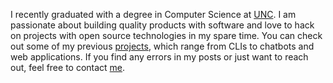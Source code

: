 I recently graduated with a degree in Computer Science at [UNC](https://cs.unc.edu/). I am passionate about building quality products with software and love to hack on projects with open source technologies in my spare time. You can check out some of my previous [projects](https://dongyeop.com/projects/), which range from CLIs to chatbots and web applications. If you find any errors in my posts or just want to reach out, feel free to contact [me](mailto:dongy7@gmail.com).